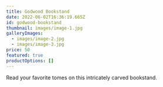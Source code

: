 ```yaml
---
title: Godwood Bookstand
date: 2022-06-02T16:36:19.665Z
id: godwood-bookstand
thumbnail: images/image-1.jpg
galleryImages:
  - images/image-2.jpg
  - images/image-3.jpg
price: 50
featured: true
productOptions: []
---
```

Read your favorite tomes on this intricately carved bookstand.